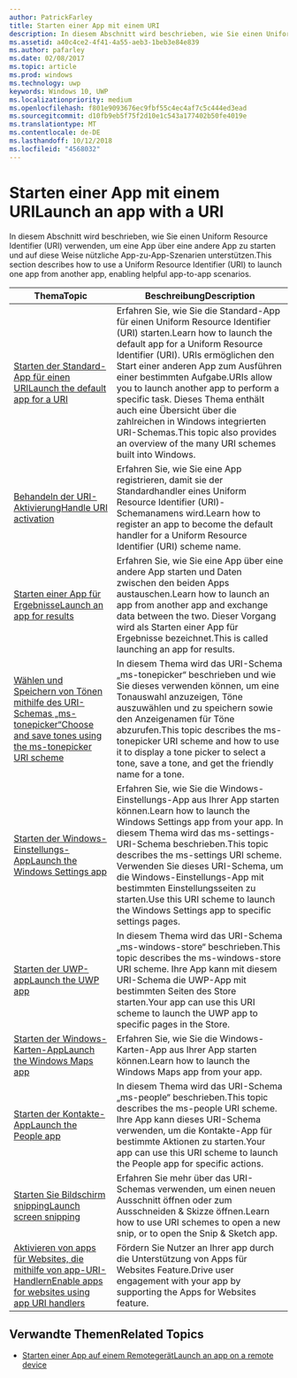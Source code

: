 ```yaml
---
author: PatrickFarley
title: Starten einer App mit einem URI
description: In diesem Abschnitt wird beschrieben, wie Sie einen Uniform Resource Identifier (URI) verwenden, um eine App über eine andere App zu starten.
ms.assetid: a40c4ce2-4f41-4a55-aeb3-1beb3e84e839
ms.author: pafarley
ms.date: 02/08/2017
ms.topic: article
ms.prod: windows
ms.technology: uwp
keywords: Windows 10, UWP
ms.localizationpriority: medium
ms.openlocfilehash: f801e9093676ec9fbf55c4ec4af7c5c444ed3ead
ms.sourcegitcommit: d10fb9eb5f75f2d10e1c543a177402b50fe4019e
ms.translationtype: MT
ms.contentlocale: de-DE
ms.lasthandoff: 10/12/2018
ms.locfileid: "4568032"
---
```

# <a name="launch-an-app-with-a-uri"></a><span data-ttu-id="a67ad-104">Starten einer App mit einem URI</span><span class="sxs-lookup"><span data-stu-id="a67ad-104">Launch an app with a URI</span></span>

<span data-ttu-id="a67ad-105">In diesem Abschnitt wird beschrieben, wie Sie einen Uniform Resource Identifier (URI) verwenden, um eine App über eine andere App zu starten und auf diese Weise nützliche App-zu-App-Szenarien unterstützen.</span><span class="sxs-lookup"><span data-stu-id="a67ad-105">This section describes how to use a Uniform Resource Identifier (URI) to launch one app from another app, enabling helpful app-to-app scenarios.</span></span>

| <span data-ttu-id="a67ad-106">Thema</span><span class="sxs-lookup"><span data-stu-id="a67ad-106">Topic</span></span> | <span data-ttu-id="a67ad-107">Beschreibung</span><span class="sxs-lookup"><span data-stu-id="a67ad-107">Description</span></span> |
|-------|-------------|
| [<span data-ttu-id="a67ad-108">Starten der Standard-App für einen URI</span><span class="sxs-lookup"><span data-stu-id="a67ad-108">Launch the default app for a URI</span></span>](launch-default-app.md) | <span data-ttu-id="a67ad-109">Erfahren Sie, wie Sie die Standard-App für einen Uniform Resource Identifier (URI) starten.</span><span class="sxs-lookup"><span data-stu-id="a67ad-109">Learn how to launch the default app for a Uniform Resource Identifier (URI).</span></span> <span data-ttu-id="a67ad-110">URIs ermöglichen den Start einer anderen App zum Ausführen einer bestimmten Aufgabe.</span><span class="sxs-lookup"><span data-stu-id="a67ad-110">URIs allow you to launch another app to perform a specific task.</span></span> <span data-ttu-id="a67ad-111">Dieses Thema enthält auch eine Übersicht über die zahlreichen in Windows integrierten URI-Schemas.</span><span class="sxs-lookup"><span data-stu-id="a67ad-111">This topic also provides an overview of the many URI schemes built into Windows.</span></span> |
| [<span data-ttu-id="a67ad-112">Behandeln der URI-Aktivierung</span><span class="sxs-lookup"><span data-stu-id="a67ad-112">Handle URI activation</span></span>](handle-uri-activation.md) | <span data-ttu-id="a67ad-113">Erfahren Sie, wie Sie eine App registrieren, damit sie der Standardhandler eines Uniform Resource Identifier (URI)-Schemanamens wird.</span><span class="sxs-lookup"><span data-stu-id="a67ad-113">Learn how to register an app to become the default handler for a Uniform Resource Identifier (URI) scheme name.</span></span> |
| [<span data-ttu-id="a67ad-114">Starten einer App für Ergebnisse</span><span class="sxs-lookup"><span data-stu-id="a67ad-114">Launch an app for results</span></span>](how-to-launch-an-app-for-results.md) | <span data-ttu-id="a67ad-115">Erfahren Sie, wie Sie eine App über eine andere App starten und Daten zwischen den beiden Apps austauschen.</span><span class="sxs-lookup"><span data-stu-id="a67ad-115">Learn how to launch an app from another app and exchange data between the two.</span></span> <span data-ttu-id="a67ad-116">Dieser Vorgang wird als Starten einer App für Ergebnisse bezeichnet.</span><span class="sxs-lookup"><span data-stu-id="a67ad-116">This is called launching an app for results.</span></span> |
| [<span data-ttu-id="a67ad-117">Wählen und Speichern von Tönen mithilfe des URI-Schemas „ms-tonepicker“</span><span class="sxs-lookup"><span data-stu-id="a67ad-117">Choose and save tones using the ms-tonepicker URI scheme</span></span>](launch-ringtone-picker.md) | <span data-ttu-id="a67ad-118">In diesem Thema wird das URI-Schema „ms-tonepicker“ beschrieben und wie Sie dieses verwenden können, um eine Tonauswahl anzuzeigen, Töne auszuwählen und zu speichern sowie den Anzeigenamen für Töne abzurufen.</span><span class="sxs-lookup"><span data-stu-id="a67ad-118">This topic describes the ms-tonepicker URI scheme and how to use it to display a tone picker to select a tone, save a tone, and get the friendly name for a tone.</span></span> |
| [<span data-ttu-id="a67ad-119">Starten der Windows-Einstellungs-App</span><span class="sxs-lookup"><span data-stu-id="a67ad-119">Launch the Windows Settings app</span></span>](launch-settings-app.md) | <span data-ttu-id="a67ad-120">Erfahren Sie, wie Sie die Windows-Einstellungs-App aus Ihrer App starten können.</span><span class="sxs-lookup"><span data-stu-id="a67ad-120">Learn how to launch the Windows Settings app from your app.</span></span> <span data-ttu-id="a67ad-121">In diesem Thema wird das ms-settings-URI-Schema beschrieben.</span><span class="sxs-lookup"><span data-stu-id="a67ad-121">This topic describes the ms-settings URI scheme.</span></span> <span data-ttu-id="a67ad-122">Verwenden Sie dieses URI-Schema, um die Windows-Einstellungs-App mit bestimmten Einstellungsseiten zu starten.</span><span class="sxs-lookup"><span data-stu-id="a67ad-122">Use this URI scheme to launch the Windows Settings app to specific settings pages.</span></span> |
| [<span data-ttu-id="a67ad-123">Starten der UWP-app</span><span class="sxs-lookup"><span data-stu-id="a67ad-123">Launch the UWP app</span></span>](launch-store-app.md) | <span data-ttu-id="a67ad-124">In diesem Thema wird das URI-Schema „ms-windows-store“ beschrieben.</span><span class="sxs-lookup"><span data-stu-id="a67ad-124">This topic describes the ms-windows-store URI scheme.</span></span> <span data-ttu-id="a67ad-125">Ihre App kann mit diesem URI-Schema die UWP-App mit bestimmten Seiten des Store starten.</span><span class="sxs-lookup"><span data-stu-id="a67ad-125">Your app can use this URI scheme to launch the UWP app to specific pages in the Store.</span></span> |
| [<span data-ttu-id="a67ad-126">Starten der Windows-Karten-App</span><span class="sxs-lookup"><span data-stu-id="a67ad-126">Launch the Windows Maps app</span></span>](launch-maps-app.md) | <span data-ttu-id="a67ad-127">Erfahren Sie, wie Sie die Windows-Karten-App aus Ihrer App starten können.</span><span class="sxs-lookup"><span data-stu-id="a67ad-127">Learn how to launch the Windows Maps app from your app.</span></span> |
| [<span data-ttu-id="a67ad-128">Starten der Kontakte-App</span><span class="sxs-lookup"><span data-stu-id="a67ad-128">Launch the People app</span></span>](launch-people-apps.md) | <span data-ttu-id="a67ad-129">In diesem Thema wird das URI-Schema „ms-people“ beschrieben.</span><span class="sxs-lookup"><span data-stu-id="a67ad-129">This topic describes the ms-people URI scheme.</span></span> <span data-ttu-id="a67ad-130">Ihre App kann dieses URI-Schema verwenden, um die Kontakte-App für bestimmte Aktionen zu starten.</span><span class="sxs-lookup"><span data-stu-id="a67ad-130">Your app can use this URI scheme to launch the People app for specific actions.</span></span> |
| [<span data-ttu-id="a67ad-131">Starten Sie Bildschirm snipping</span><span class="sxs-lookup"><span data-stu-id="a67ad-131">Launch screen snipping</span></span>](launch-screen-snipping.md) | <span data-ttu-id="a67ad-132">Erfahren Sie mehr über das URI-Schemas verwenden, um einen neuen Ausschnitt öffnen oder zum Ausschneiden & Skizze öffnen.</span><span class="sxs-lookup"><span data-stu-id="a67ad-132">Learn how to use URI schemes to open a new snip, or to open the Snip & Sketch app.</span></span> |
| [<span data-ttu-id="a67ad-133">Aktivieren von apps für Websites, die mithilfe von app-URI-Handlern</span><span class="sxs-lookup"><span data-stu-id="a67ad-133">Enable apps for websites using app URI handlers</span></span>](web-to-app-linking.md) | <span data-ttu-id="a67ad-134">Fördern Sie Nutzer an Ihrer app durch die Unterstützung von Apps für Websites Feature.</span><span class="sxs-lookup"><span data-stu-id="a67ad-134">Drive user engagement with your app by supporting the Apps for Websites feature.</span></span> |

## <a name="related-topics"></a><span data-ttu-id="a67ad-135">Verwandte Themen</span><span class="sxs-lookup"><span data-stu-id="a67ad-135">Related Topics</span></span>
* [<span data-ttu-id="a67ad-136">Starten einer App auf einem Remotegerät</span><span class="sxs-lookup"><span data-stu-id="a67ad-136">Launch an app on a remote device</span></span>](launch-a-remote-app.md)